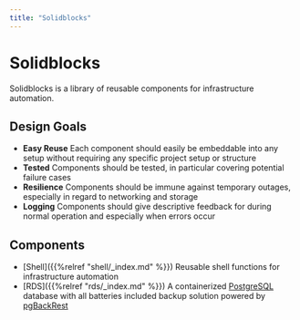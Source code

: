 ```yaml
---
title: "Solidblocks"
---
```


# Solidblocks

Solidblocks is a library of reusable components for infrastructure automation. 

## Design Goals

* **Easy Reuse** Each component should easily be embeddable into any setup without requiring any specific project setup or structure
* **Tested** Components should be tested, in particular covering potential failure cases
* **Resilience** Components should be immune against temporary outages, especially in regard to networking and storage
* **Logging** Components should give descriptive feedback for during normal operation and especially when errors occur


## Components

* [Shell]({{%relref "shell/_index.md" %}}) Reusable shell functions for infrastructure automation
* [RDS]({{%relref "rds/_index.md" %}}) A containerized [PostgreSQL](https://www.postgresql.org/) database with all batteries included backup solution powered by [pgBackRest](https://pgbackrest.org/)
